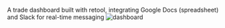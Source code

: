 A trade dashboard built with retool, integrating Google Docs (spreadsheet) and Slack for real-time messaging
![dashboard](https://github.com/Laurence542/TradeTracker/assets/60341578/314837dd-ebc2-4af8-917e-888c9fd95e1d)
